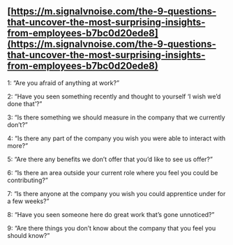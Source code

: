 ## [https://m.signalvnoise.com/the-9-questions-that-uncover-the-most-surprising-insights-from-employees-b7bc0d20ede8](https://m.signalvnoise.com/the-9-questions-that-uncover-the-most-surprising-insights-from-employees-b7bc0d20ede8)

1: “Are you afraid of anything at work?”

2: “Have you seen something recently and thought to yourself ‘I wish we’d done that’?”

3: “Is there something we should measure in the company that we currently don’t?”

4: “Is there any part of the company you wish you were able to interact with more?”

5: “Are there any benefits we don’t offer that you’d like to see us offer?”

6: “Is there an area outside your current role where you feel you could be contributing?”

7: “Is there anyone at the company you wish you could apprentice under for a few weeks?”

8: “Have you seen someone here do great work that’s gone unnoticed?”

9: “Are there things you don’t know about the company that you feel you should know?”
